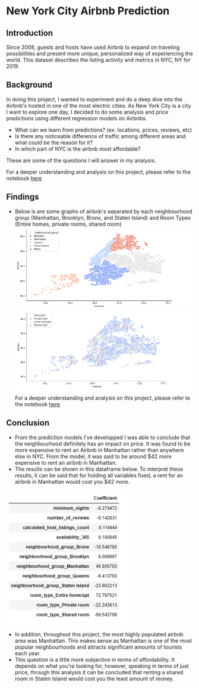 # New York City Airbnb Prediction
## Introduction
Since 2008, guests and hosts have used Airbnb to expand on traveling possibilities and present more unique, personalized way of experiencing the world. This dataset describes the listing activity and metrics in NYC, NY for 2019.

## Background
In doing this project, I wanted to experiment and do a deep dive into the Airbnb's hosted in one of the most electric cities. As New York City is a city I want to explore one day, I decided to do some analysis and price predictions using different regression models on Airbnbs.
- What can we learn from predictions? (ex: locations, prices, reviews, etc)
- Is there any noticeable difference of traffic among different areas and what could be the reason for it?
- In which part of NYC is the airbnb most affordable?

These are some of the questions I will answer in my analysis.

For a deeper understanding and analysis on this project, please refer to the notebook [here](https://github.com/jason-huynh83/NYC-2019-airbnb/blob/master/nyc_airbnb.ipynb)
## Findings
- Below is are some graphs of airbnb's separated by each neighbourhood group (Manhattan, Brooklyn, Bronx, and Staten Island) and Room Types (Entire homes, private rooms, shared room)
![](Images/NYC.PNG)
![](Images/NYC2.PNG)
For a deeper understanding and analysis on this project, please refer to the notebook [here](https://github.com/jason-huynh83/NYC-2019-airbnb/blob/master/nyc_airbnb.ipynb)

## Conclusion
- From the prediction models I've developped I was able to conclude that the neighbourhood definitely has an impact on price. It was found to be more expensive to rent an Airbnb in Manhattan rather than anywhere else in NYC. From the model, it was said to be around $42 more expensive to rent an airbnb in Manhattan. 
- The results can be shown in this dataframe below. To interpret these results, it can be said that for holding all variables fixed, a rent for an airbnb in Manhattan would cost you $42 more.

![](Images/Coef.PNG)

- In addition, throughout this project, the most highly populated airbnb area was Manhattan. This makes sense as Manhattan is one of the most popular neighbourhoods and attracts significant amounts of tourists each year.
- This question is a little more subjective in terms of affordability. It depends on what you're looking for, however, speaking in terms of just price, through this analysis it can be concluded that renting a shared room in Staten Island would cost you the least amount of money.
